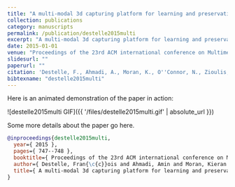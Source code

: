 ```yaml
---
title: "A multi-modal 3d capturing platform for learning and preservation of traditional sports and games"
collection: publications
category: manuscripts
permalink: /publication/destelle2015multi
excerpt: "A multi-modal 3d capturing platform for learning and preservation of traditional sports and games"
date: 2015-01-01
venue: "Proceedings of the 23rd ACM international conference on Multimedia"
slidesurl: ""
paperurl: ""
citation: 'Destelle, F., Ahmadi, A., Moran, K., O''Connor, N., Zioulis, N., Chatzitofis, A., Zarpalas, D., Daras, P., Unzueta, L., Goenetxea, J. & others (2015). "A multi-modal 3d capturing platform for learning and preservation of traditional sports and games." Proceedings of the 23rd ACM international conference on Multimedia. 747--748.'
bibtexname: "destelle2015multi"
---
```


Here is an animated demonstration of the paper in action:

![destelle2015multi GIF]({{ '/files/destelle2015multi.gif' | absolute_url }})

Some more details about the paper go here.

```bibtex
@inproceedings{destelle2015multi,
  year={ 2015 },
  pages={ 747--748 },
  booktitle={ Proceedings of the 23rd ACM international conference on Multimedia },
  author={ Destelle, Fran{\c{c}}ois and Ahmadi, Amin and Moran, Kieran and O'Connor, Noel E and Zioulis, Nikolaos and Chatzitofis, Anargyros and Zarpalas, Dimitrios and Daras, Petros and Unzueta, Luis and Goenetxea, Jon and others },
  title={ A multi-modal 3d capturing platform for learning and preservation of traditional sports and games },
}
```
